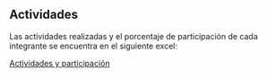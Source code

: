 ## Actividades

Las actividades realizadas y el porcentaje de participación de cada integrante se encuentra en el siguiente excel: 

[Actividades y participación](https://alumnosuady-my.sharepoint.com/:x:/g/personal/a14016364_alumnos_uady_mx/EcQGlejS_0lLu2S25QXK0X0BYel4qr0IgwFugTt-Oa0ROw?e=LicBfT)
